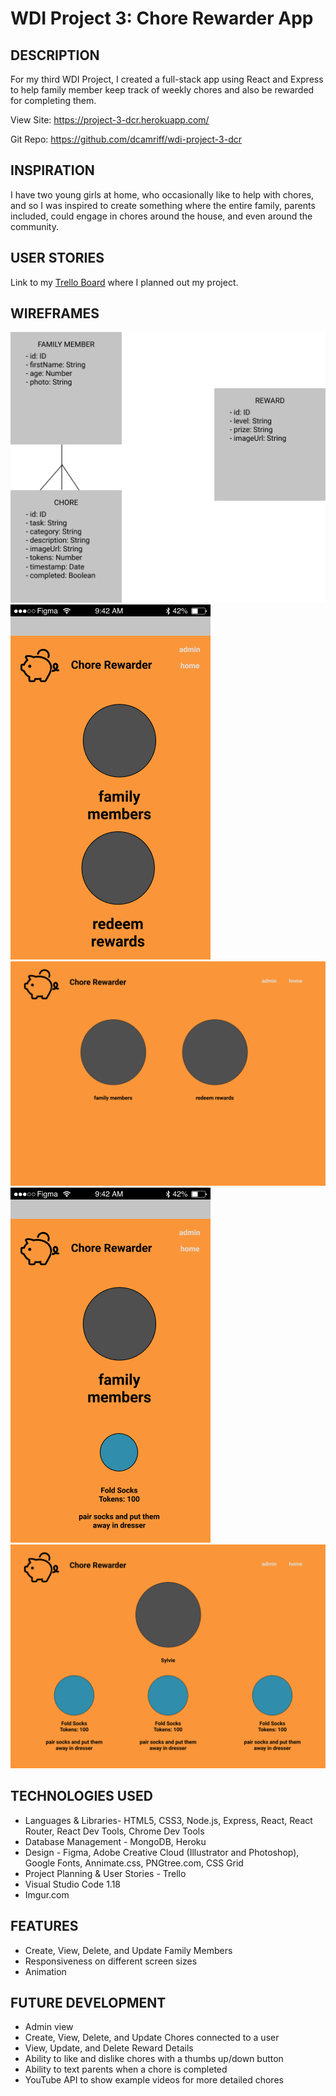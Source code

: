 # WDI Project 3: Chore Rewarder App

## DESCRIPTION
For my third WDI Project, I created a full-stack app using React and Express to help family member keep track of weekly chores and also be rewarded for completing them.

View Site:
https://project-3-dcr.herokuapp.com/

Git Repo:
https://github.com/dcamriff/wdi-project-3-dcr


## INSPIRATION
I have two young girls at home, who occasionally like to help with chores, and so I was inspired to create something where the entire family, parents included, could engage in chores around the house, and even around the community.

## USER STORIES
Link to my [Trello Board](https://trello.com/b/twPQzL2F/wdi-p3) where I planned out my project.

## WIREFRAMES
![ERD-Chore-Rewarder](https://github.com/dcamriff/wdi-project-3-dcr/blob/master/public/images/ERD-chore-rewarder.png)<br/>
![iPhone-Home-Page](https://github.com/dcamriff/wdi-project-3-dcr/blob/master/public/images/iPhone%20SE.png)<br/>
![Desktop-Home-Page](https://github.com/dcamriff/wdi-project-3-dcr/blob/master/public/images/Desktop%20HD.png)<br/>
![iPhone-User-Profile](https://github.com/dcamriff/wdi-project-3-dcr/blob/master/public/images/iPhone%20SE-User%20Profile.png)<br/>
![Desktop-User-Profile](https://github.com/dcamriff/wdi-project-3-dcr/blob/master/public/images/Desktop%20HD-User%20Profile.png)<br/>


## TECHNOLOGIES USED
 - Languages &  Libraries- HTML5, CSS3, Node.js, Express, React, React Router, React Dev Tools, Chrome Dev Tools
 - Database Management - MongoDB, Heroku
 - Design - Figma, Adobe Creative Cloud (Illustrator and Photoshop), Google Fonts, Annimate.css, PNGtree.com, CSS Grid
 - Project Planning & User Stories - Trello
 - Visual Studio Code 1.18
 - Imgur.com

 ## FEATURES
 - Create, View, Delete, and Update Family Members
 - Responsiveness on different screen sizes
 - Animation

 ## FUTURE DEVELOPMENT
 - Admin view
 - Create, View, Delete, and Update Chores connected to a user
 - View, Update, and Delete Reward Details
 - Ability to like and dislike chores with a thumbs up/down button
 - Ability to text parents when a chore is completed
 - YouTube API to show example videos for more detailed chores